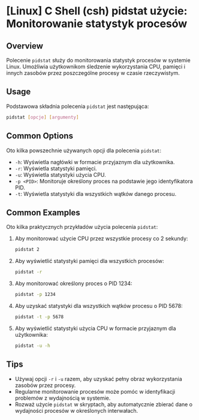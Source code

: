 # [Linux] C Shell (csh) pidstat użycie: Monitorowanie statystyk procesów

## Overview
Polecenie `pidstat` służy do monitorowania statystyk procesów w systemie Linux. Umożliwia użytkownikom śledzenie wykorzystania CPU, pamięci i innych zasobów przez poszczególne procesy w czasie rzeczywistym.

## Usage
Podstawowa składnia polecenia `pidstat` jest następująca:

```bash
pidstat [opcje] [argumenty]
```

## Common Options
Oto kilka powszechnie używanych opcji dla polecenia `pidstat`:

- `-h`: Wyświetla nagłówki w formacie przyjaznym dla użytkownika.
- `-r`: Wyświetla statystyki pamięci.
- `-u`: Wyświetla statystyki użycia CPU.
- `-p <PID>`: Monitoruje określony proces na podstawie jego identyfikatora PID.
- `-t`: Wyświetla statystyki dla wszystkich wątków danego procesu.

## Common Examples
Oto kilka praktycznych przykładów użycia polecenia `pidstat`:

1. Aby monitorować użycie CPU przez wszystkie procesy co 2 sekundy:
   ```bash
   pidstat 2
   ```

2. Aby wyświetlić statystyki pamięci dla wszystkich procesów:
   ```bash
   pidstat -r
   ```

3. Aby monitorować określony proces o PID 1234:
   ```bash
   pidstat -p 1234
   ```

4. Aby uzyskać statystyki dla wszystkich wątków procesu o PID 5678:
   ```bash
   pidstat -t -p 5678
   ```

5. Aby wyświetlić statystyki użycia CPU w formacie przyjaznym dla użytkownika:
   ```bash
   pidstat -u -h
   ```

## Tips
- Używaj opcji `-r` i `-u` razem, aby uzyskać pełny obraz wykorzystania zasobów przez procesy.
- Regularne monitorowanie procesów może pomóc w identyfikacji problemów z wydajnością w systemie.
- Rozważ użycie `pidstat` w skryptach, aby automatycznie zbierać dane o wydajności procesów w określonych interwałach.